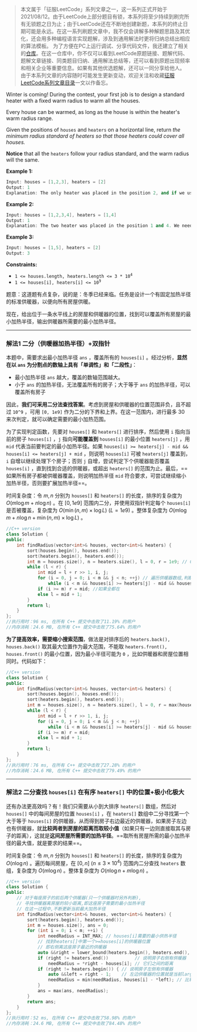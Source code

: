 > 本文属于「征服LeetCode」系列文章之一，这一系列正式开始于2021/08/12。由于LeetCode上部分题目有锁，本系列将至少持续到刷完所有无锁题之日为止；由于LeetCode还在不断地创建新题，本系列的终止日期可能是永远。在这一系列刷题文章中，我不仅会讲解多种解题思路及其优化，还会用多种编程语言实现题解，涉及到通用解法时更将归纳总结出相应的算法模板。
> <b></b>
> 为了方便在PC上运行调试、分享代码文件，我还建立了相关的[仓库](https://github.com/memcpy0/LeetCode-Conquest)。在这一仓库中，你不仅可以看到LeetCode原题链接、题解代码、题解文章链接、同类题目归纳、通用解法总结等，还可以看到原题出现频率和相关企业等重要信息。如果有其他优选题解，还可以一同分享给他人。
> <b></b>
> 由于本系列文章的内容随时可能发生更新变动，欢迎关注和收藏[征服LeetCode系列文章目录](https://memcpy0.blog.csdn.net/article/details/119656559)一文以作备忘。

<p>Winter is coming! During the contest, your first job is to design a standard heater with a fixed warm radius to warm all the houses.</p>

<p>Every house can be warmed, as long as the house is within the heater's warm radius range. </p>

<p>Given the positions of <code>houses</code> and <code>heaters</code> on a horizontal line, return <em>the minimum radius standard of heaters so that those heaters could cover all houses.</em></p>

<p><strong>Notice</strong> that all the <code>heaters</code> follow your radius standard, and the warm radius will the same.</p>

 
<p><strong>Example 1:</strong></p>

```cpp
Input: houses = [1,2,3], heaters = [2]
Output: 1
Explanation: The only heater was placed in the position 2, and if we use the radius 1 standard, then all the houses can be warmed.
```
<p><strong>Example 2:</strong></p>

```cpp
Input: houses = [1,2,3,4], heaters = [1,4]
Output: 1
Explanation: The two heater was placed in the position 1 and 4. We need to use radius 1 standard, then all the houses can be warmed.
```
<p><strong>Example 3:</strong></p>

```cpp
Input: houses = [1,5], heaters = [2]
Output: 3
```

<p><strong>Constraints:</strong></p>

<ul>
	<li><code>1 &lt;= houses.length, heaters.length &lt;= 3 * 10<sup>4</sup></code></li>
	<li><code>1 &lt;= houses[i], heaters[i] &lt;= 10<sup>9</sup></code></li>
</ul>


题意：这道题有点复杂，说的是：冬季已经来临。任务是设计一个有固定加热半径的标准供暖器，以便向所有房屋供暖。

现在，给出位于一条水平线上的房屋和供暖器的位置，找到可以覆盖所有房屋的最小加热半径，输出供暖器所需要的最小加热半径。

---
### 解法1 二分（供暖器加热半径）+双指针
本题中，需要求出最小加热半径 `ans` ，覆盖所有的 `houses[i]` 。经过分析，**显然在以 `ans` 为分割点的数轴上具有「单调性」和「二段性」**：
- 最小加热半径 `ans` 越大，覆盖的数轴范围越大。
- 小于 `ans` 的加热半径，无法覆盖所有的房子；大于等于 `ans` 的加热半径，可以覆盖所有房子

因此，**我们可采用二分法查找答案**。考虑到房屋和供暖器的位置范围非负，且不超过 `10^9` ，可用 `[0, 1e9]` 作为二分的下界和上界。在这一范围内，进行最多 $30$ 来次判定，就可以确定需要的最小加热范围。

为了实现判定函数，先要对 `houses[]` 和 `heaters[]` 进行排序，然后使用 `i` 指向当前的房子 `houses[i]` ，`j` 指向**可能覆盖到** `houses[i]` 的最小位置 `heaters[j]` ，用 `mid` 代表当前要判定的最小加热半径。如果 `houses[i] >= heaters[j] - mid && houses[i] <= heaters[j] + mid` ，则说明 `houses[i]` 可被 `heaters[j]` 覆盖到，`i` 自增以继续处理下个房子；否则 `j` 自增，尝试判定下个供暖器能否覆盖 `houses[i]` ，直到找到合适的供暖器，或超出 `heaters[]` 的范围为止。最后，==如果所有房子都被供暖器覆盖，则说明加热半径 `mid` 符合要求，可尝试继续缩小加热半径，否则要扩展加热半径==。

时间复杂度：令 $m,n$ 分别为  `houses[]` 和 `heaters[]` 的长度，排序的复杂度为 $O(m\log m +n\log n)$ 。在 $[0, 1e9]$ 范围内二分，并使用双指针判定每个 `houses[i]` 是否被覆盖，复杂度为 $O(\min(n, m) \times \log L)\ (L = 1e9)$ 。整体复杂度为 $O(m\log m + n\log n + \min(n, m) \times \log L)$ 。
```cpp
//C++ version
class Solution {
public:
    int findRadius(vector<int>& houses, vector<int>& heaters) {
        sort(houses.begin(), houses.end());
        sort(heaters.begin(), heaters.end());
        int m = houses.size(), n = heaters.size(), l = 0, r = 1e9; // 0~1e9的范围
        while (l < r) {
            int mid = l + r >> 1, i, j;
            for (i = 0, j = 0; i < m && j < n; ++j) // 遍历供暖器数组,判断多少房屋在供暖器范围内
                while (i < m && houses[i] >= heaters[j] - mid && houses[i] <= heaters[j] + mid) ++i;
            if (i >= m) r = mid; //如果全都在
            else l = mid + 1;
        }
        return l;
    }
}; 
//执行用时：96 ms, 在所有 C++ 提交中击败了11.19% 的用户
//内存消耗：24.6 MB, 在所有 C++ 提交中击败了75.64% 的用户
```
**为了提高效率，需要缩小搜索范围**，做法是对排序后的 `heaters.back(), houses.back()` 取其最大位置作为最大范围，不能取 `heaters.front(), houses.front()` 的最小位置，因为最小半径可能为 `0` ，比如供暖器和房屋位置相同时。代码如下：
```cpp
//C++ version
class Solution {
public:
    int findRadius(vector<int>& houses, vector<int>& heaters) {
        sort(houses.begin(), houses.end());
        sort(heaters.begin(), heaters.end());
        int m = houses.size(), n = heaters.size(), l = 0, r = max(houses.back(), heaters.back());
        while (l < r) {
            int mid = l + r >> 1, i, j;
            for (i = 0, j = 0; i < m && j < n; ++j)
                while (i < m && houses[i] >= heaters[j] - mid && houses[i] <= heaters[j] + mid) ++i;
            if (i >= m) r = mid;
            else l = mid + 1;
        }
        return l;
    }
};
//执行用时：76 ms, 在所有 C++ 提交中击败了27.28% 的用户
//内存消耗：24.6 MB, 在所有 C++ 提交中击败了79.49% 的用户
```

---
### 解法2 二分查找 `houses[i]` 在有序 `heaters[]` 中的位置+极小化极大
还有办法更高效吗？有！我们只需要从小到大排序 `heaters[]` 数组，然后对 `houses[]` 中的每间房屋的位置 `houses[i]` ，在 `heaters[]` 数组中二分寻找第一个大于等于 `houses[i]` 的供暖器，从而得到房子右边最近的供暖器，如果房子左边也有供暖器，就**比较两者到房屋的距离而取较小值**（如果只有一边则直接取其与房子的距离），这就是**这间房屋所需要的加热半径**。==取所有房屋所需的最小加热半径的最大值，就是要求的结果==。

时间复杂度：令 $m,n$ 分别为  `houses[]` 和 `heaters[]` 的长度，排序的复杂度为 $O(n\log n)$ 。遍历每间房屋，在 $[0, n]\ (n \le 3\times 10^4)$ 范围内二分查找 `heaters` 数组，复杂度为 $O(m \log n)$ 。整体复杂度为 $O(n\log n + m \log n)$ 。
```cpp
//C++ version
class Solution {
public:
    // 对于每座房子的前后两个供暖器(只一个供暖器时另外判断),
    // 寻找供暖器离房屋的较小距离,即这座房子需要的最小加热半径
    // 在这一过程中,不断更新当前最大加热半径 
    int findRadius(vector<int>& houses, vector<int>& heaters) {
        sort(heaters.begin(), heaters.end());
        int m = houses.size(), ans = 0;
        for (int i = 0; i < m; ++i) {
            int needRadius = INT_MAX; // houses[i]需要的最小供热半径
            // 找到heaters[]中第一个>=houses[i]的供暖器位置
            // 即右侧离这座房子最近的供暖器
            auto &&right = lower_bound(heaters.begin(), heaters.end(), houses[i]);
            if (right != heaters.end())          // 说明房子右侧有供暖器
                needRadius = *right - houses[i]; // 它们之间的距离
            if (right != heaters.begin()) { // 说明房子左侧有供暖器
                auto &&left = right - 1;    // 左边供暖器的位置就是当前larger位置-1
                needRadius = min(needRadius, houses[i] - *left); // 比较二者较房子的距离
            }
            ans = max(ans, needRadius);
        }
        return ans;
    }
}; 
//执行用时：52 ms, 在所有 C++ 提交中击败了58.98% 的用户
//内存消耗：24.6 MB, 在所有 C++ 提交中击败了84.48% 的用户
```
